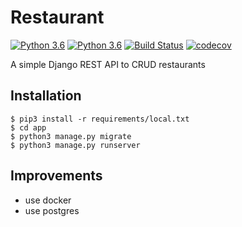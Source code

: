 # Restaurant

[![Python 3.6](https://img.shields.io/badge/python-3.6-blue.svg)](https://www.python.org/downloads/release/python-360/)
[![Python 3.6](https://img.shields.io/badge/python-3.7-blue.svg)](https://www.python.org/downloads/release/python-370/)
[![Build Status](https://travis-ci.com/thomasperrot/restaurant.svg?branch=master)](https://travis-ci.org/thomasperrot/restaurant)
[![codecov](https://codecov.io/gh/thomasperrot/restaurant/branch/master/graph/badge.svg)](https://codecov.io/gh/thomasperrot/restaurant)

A simple Django REST API to CRUD restaurants

## Installation

```
$ pip3 install -r requirements/local.txt
$ cd app
$ python3 manage.py migrate
$ python3 manage.py runserver
```

## Improvements

- use docker
- use postgres